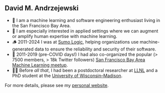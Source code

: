 ## David M. Andrzejewski

* 🌉 I am a machine learning and software engineering enthusiast living in the San Francisco Bay Area.
* 🤖 I am especially interested in applied settings where we can augment or amplify human expertise with machine learning.
* 🪵 2011-2024 I was at [Sumo Logic](https://www.sumologic.com/), helping organizations use machine-generated data to ensure the reliability and security of their software. 
* 📣 2011-2019 (pre-COVID days!) I had also co-organized the popular (> 7500 members, > 18k Twitter followers) [San Francisco Bay Area Machine Learning meetup](https://www.meetup.com/sf-bayarea-machine-learning/).
* 🧑‍💻 Before _all that_, I had been a postdoctoral researcher at [LLNL](https://www.llnl.gov/) and a PhD student at the [University of Wisconsin–Madison](https://www.wisc.edu/).

For more details, please see my [personal website](https://www.david-andrzejewski.com/).
